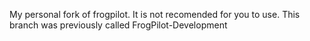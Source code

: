 My personal fork of frogpilot. It is not recomended for you to use. This branch was previously called FrogPilot-Development
